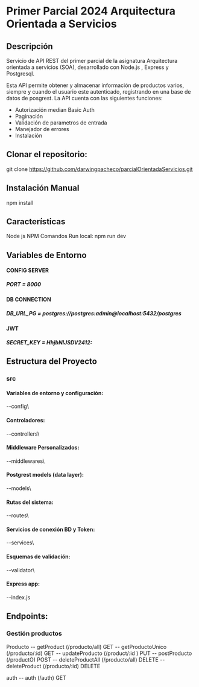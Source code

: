 # Primer Parcial 2024 Arquitectura Orientada a Servicios

## Descripción
Servicio de API REST del primer parcial de la asignatura Arquitectura orientada a servicios (SOA), desarrollado con Node.js , Express y Postgresql.

Esta API permite obtener y almacenar información de productos varios, siempre y cuando el usuario este autenticado, registrando en una base de datos de posgrest. La API cuenta con las siguientes funciones:

* Autorización median Basic Auth
* Paginación
* Validación de parametros de entrada
* Manejador de errores
* Instalación


## Clonar el repositorio:
git clone https://github.com/darwingpacheco/parcialOrientadaServicios.git


## Instalación Manual
npm install

## Características
Node js
NPM
Comandos
Run local:
npm run dev

## Variables de Entorno
#### CONFIG SERVER 
##### PORT = 8000

#### DB CONNECTION 
##### DB_URL_PG = postgres://postgres:admin@localhost:5432/postgres 

#### JWT
##### SECRET_KEY = HhjbNIJSDV2412: 

## Estructura del Proyecto

### src
#### Variables de entorno y configuración:
--config\
#### Controladores:
--controllers\ 
#### Middleware Personalizados:
--middlewares\ 
#### Postgrest models (data layer):
--models\ 
#### Rutas del sistema:
--routes\ 
#### Servicios de conexión BD y Token:
--services\  
#### Esquemas de validación:
--validator\ 
#### Express app:
--index.js

## Endpoints:

### Gestión productos
Producto
-- getProduct         (/producto/all)   GET
-- getProductoUnico   (/producto/:id)   GET
-- updateProducto     (/product/:id )   PUT
-- postProducto       (/productO)       POST
-- deleteProductAll   (/producto/all)   DELETE
-- deleteProduct      (/producto/:id)   DELETE

auth
-- auth  (/auth)                      GET
